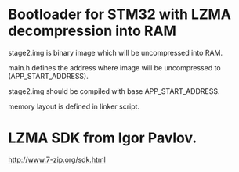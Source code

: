 # Bootloader for STM32 with LZMA decompression into RAM

stage2.img is binary image which will be uncompressed into RAM. 

main.h defines the address where image will be uncompressed to (APP_START_ADDRESS).

stage2.img should be compiled with base APP_START_ADDRESS.

memory layout is defined in linker script.

# LZMA SDK from Igor Pavlov.

http://www.7-zip.org/sdk.html
